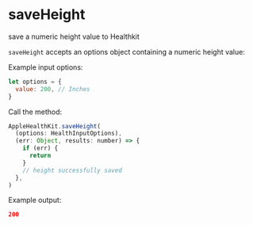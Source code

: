 # saveHeight

save a numeric height value to Healthkit

`saveHeight` accepts an options object containing a numeric height value:

Example input options:

```javascript
let options = {
  value: 200, // Inches
}
```

Call the method:

```javascript
AppleHealthKit.saveHeight(
  (options: HealthInputOptions),
  (err: Object, results: number) => {
    if (err) {
      return
    }
    // height successfully saved
  },
)
```

Example output:

```json
200
```
